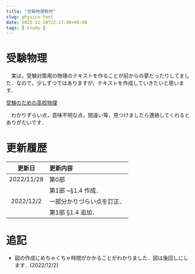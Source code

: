 ```yaml
---
title: "受験物理教材"
slug: physics-text
date: 2022-11-28T22:17:00+09:00
tags: [ study ]
---
```


# 受験物理

　実は，受験対策用の物理のテキストを作ることが前からの夢だったりしてました．なので，少しずつではありますが，テキストを作成していきたいと思います．

[受験のための高校物理](../../file/physics.pdf)

　わかりずらい点，意味不明な点，間違い等，見つけましたら連絡してくれるとありがたいです．

# 更新履歴
|    更新日   | 更新内容 |
|:----------:|:----------|
| 2022/11/28 | 第0部 |
|            | 第1部 ~§1.4 作成． |
| 2022/12/2  | 一部分かりづらい点を訂正．|
|            | 第1部 §1.4 追加． |

# 追記
- 図の作成にめちゃくちゃ時間がかかることがわかりました．図は後回しにします．(2022/12/2)